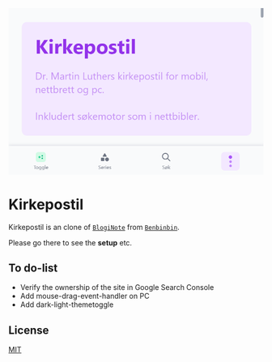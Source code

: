 ![Kirkepostil](https://raw.githubusercontent.com/lovkyndig/kirkepostille/main/public/cover.PNG)

# Kirkepostil
Kirkepostil is an clone of [`BlogiNote`](https://github.com/Benbinbin/BlogiNote) from [`Benbinbin`](https://github.com/Benbinbin).

Please go there to see the **setup** etc.

## To do-list
- Verify the ownership of the site in Google Search Console
- Add mouse-drag-event-handler on PC
- Add dark-light-themetoggle

## License
[MIT](./LICENSE)